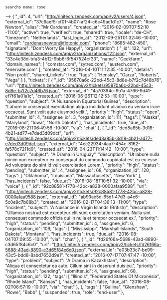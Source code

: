 `searcho name: rose`

-->
{
  "_id": 4,
  "url": "http://initech.zendesk.com/api/v2/users/4.json",
  "external_id": "37c9aef5-cf01-4b07-af24-c6c49ac1d1c7",
  "name": "Rose Newton",
  "alias": "Mr Cardenas",
  "created_at": "2016-02-09T07:52:10 -11:00",
  "active": true,
  "verified": true,
  "shared": true,
  "locale": "de-CH",
  "timezone": "Netherlands",
  "last_login_at": "2012-09-25T01:32:46 -10:00",
  "email": "cardenasnewton@flotonic.com",
  "phone": "8685-482-450",
  "signature": "Don't Worry Be Happy!",
  "organization": {
    "_id": 122,
    "url": "http://initech.zendesk.com/api/v2/organizations/122.json",
    "external_id": "33c4e38d-bfa3-4b12-9bb6-6f547524cf33",
    "name": "Geekfarm",
    "domain_names": [
      "comstar.com",
      "zytrex.com",
      "austech.com",
      "enervate.com"
    ],
    "created_at": "2016-04-10T11:12:35 -10:00",
    "details": "Non profit",
    "shared_tickets": true,
    "tags": [
      "Hensley",
      "Garza",
      "Roberts",
      "Vega"
    ]
  },
  "tickets": [
    {
      "_id": "95870a6c-22bd-45c3-8d8e-b7f2c7d46b76",
      "url": "http://initech.zendesk.com/api/v2/tickets/95870a6c-22bd-45c3-8d8e-b7f2c7d46b76.json",
      "external_id": "4a70394c-9b1a-4766-9d41-ef7f61a01a1c",
      "created_at": "2016-06-26T12:12:53 -10:00",
      "type": "question",
      "subject": "A Nuisance in Equatorial Guinea",
      "description": "Labore in consequat exercitation aliqua incididunt ullamco eu veniam irure occaecat. Sunt velit aute eiusmod velit.",
      "priority": "high",
      "status": "open",
      "submitter_id": 4,
      "assignee_id": 3,
      "organization_id": 111,
      "tags": [
        "Alaska",
        "Maryland",
        "Iowa",
        "North Dakota"
      ],
      "has_incidents": true,
      "due_at": "2016-08-21T06:49:58 -10:00",
      "via": "chat"
    },
    {
      "_id": "ded8a85b-3d18-4b21-ad77-e7ded3d09dcf",
      "url": "http://initech.zendesk.com/api/v2/tickets/ded8a85b-3d18-4b21-ad77-e7ded3d09dcf.json",
      "external_id": "4ec22934-4aa7-454c-8162-fa578c7211d9",
      "created_at": "2016-04-23T11:14:42 -10:00",
      "type": "question",
      "subject": "A Drama in Uruguay",
      "description": "Ut labore nulla minim non excepteur ex consequat do commodo cupidatat est eu eu esse. Ad voluptate do sint id velit exercitation Lorem.",
      "priority": "high",
      "status": "pending",
      "submitter_id": 4,
      "assignee_id": 68,
      "organization_id": 120,
      "tags": [
        "Oklahoma",
        "Louisiana",
        "Massachusetts",
        "New York"
      ],
      "has_incidents": false,
      "due_at": "2016-08-18T10:51:32 -10:00",
      "via": "voice"
    },
    {
      "_id": "92c88581-f778-42bc-a828-0000afaa9588",
      "url": "http://initech.zendesk.com/api/v2/tickets/92c88581-f778-42bc-a828-0000afaa9588.json",
      "external_id": "ab93ae5d-65df-47d3-a4e6-5c0e9c7b88b3",
      "created_at": "2016-02-17T04:36:13 -11:00",
      "type": "incident",
      "subject": "A Nuisance in Virgin Islands (British)",
      "description": "Ullamco nostrud est excepteur elit sunt exercitation veniam. Nulla sint consequat commodo officia qui in nulla et tempor occaecat ex.",
      "priority": "high",
      "status": "pending",
      "submitter_id": 4,
      "assignee_id": 6,
      "organization_id": 109,
      "tags": [
        "Mississippi",
        "Marshall Islands",
        "South Dakota",
        "Montana"
      ],
      "has_incidents": true,
      "due_at": "2016-08-04T07:09:55 -10:00",
      "via": "chat"
    },
    {
      "_id": "fd26f66a-5688-43ad-8890-c3d65f84c6c0",
      "url": "http://initech.zendesk.com/api/v2/tickets/fd26f66a-5688-43ad-8890-c3d65f84c6c0.json",
      "external_id": "e03b33c7-be99-43c5-bdd8-8abd7652d9e1",
      "created_at": "2016-07-17T07:47:47 -10:00",
      "type": "problem",
      "subject": "A Drama in Kazakhstan",
      "description": "Aliqua et consectetur ea aute. Cillum sint in deserunt duis eu.",
      "priority": "high",
      "status": "pending",
      "submitter_id": 4,
      "assignee_id": 68,
      "organization_id": 122,
      "tags": [
        "Illinois",
        "Fédératéd Statés Of Micronésia",
        "Rhode Island",
        "Kansas"
      ],
      "has_incidents": false,
      "due_at": "2016-08-02T06:57:19 -10:00",
      "via": "chat"
    },
  ],
  "tags": [
    "Gallina",
    "Glenshaw",
    "Rowe",
    "Babb"
  ],
  "suspended": true,
  "role": "end-user"
},

